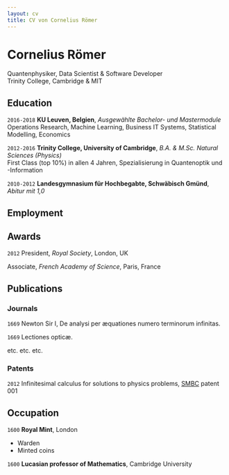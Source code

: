 ```yaml
---
layout: cv
title: CV von Cornelius Römer
---
```

# Cornelius Römer
Quantenphysiker, Data Scientist & Software Developer \
Trinity College, Cambridge & MIT

## Education
`2016-2018`
**KU Leuven, Belgien**, *Ausgewählte Bachelor- und Mastermodule* \
Operations Research, Machine Learning, Business IT Systems, Statistical Modelling, Economics

`2012-2016`
**Trinity College, University of Cambridge**, *B.A. & M.Sc. Natural Sciences (Physics)* \
First Class (top 10%) in allen 4 Jahren, Spezialisierung in Quantenoptik und -Information

`2010-2012`
**Landesgymnasium für Hochbegabte, Schwäbisch Gmünd**, *Abitur mit 1,0*

## Employment


## Awards

`2012`
President, *Royal Society*, London, UK

Associate, *French Academy of Science*, Paris, France



## Publications

<!-- A list is also available [online](http://scholar.google.co.uk/citations?user=LTOTl0YAAAAJ) -->

### Journals

`1669`
Newton Sir I, De analysi per æquationes numero terminorum infinitas. 

`1669`
Lectiones opticæ.

etc. etc. etc.

### Patents

`2012`
Infinitesimal calculus for solutions to physics problems, [SMBC](http://www.techdirt.com/articles/20121011/09312820678/if-patents-had-been-around-time-newton.shtml) patent 001


## Occupation

`1600`
__Royal Mint__, London

- Warden
- Minted coins

`1600`
__Lucasian professor of Mathematics__, Cambridge University



<!-- ### Footer

Last updated: May 2013 -->


